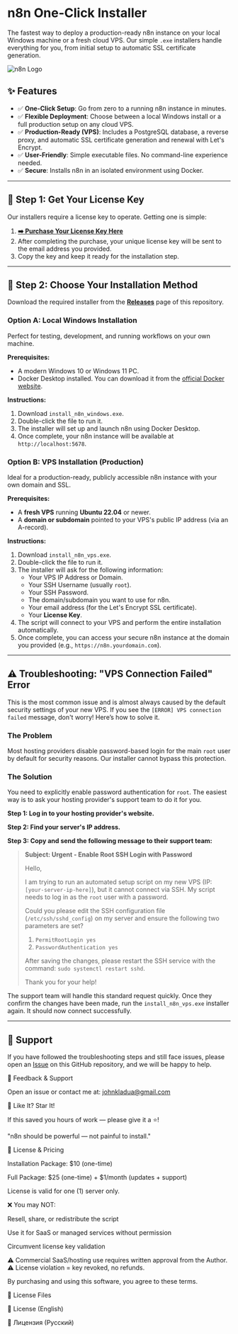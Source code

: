 # n8n One-Click Installer

The fastest way to deploy a production-ready n8n instance on your local Windows machine or a fresh cloud VPS. Our simple `.exe` installers handle everything for you, from initial setup to automatic SSL certificate generation.

![n8n Logo](https://raw.githubusercontent.com/n8n-io/n8n-docs/main/.vuepress/public/images/n8n-logo-symbol-rgb.png)

## ✨ Features

-   ✅ **One-Click Setup**: Go from zero to a running n8n instance in minutes.
-   ✅ **Flexible Deployment**: Choose between a local Windows install or a full production setup on any cloud VPS.
-   ✅ **Production-Ready (VPS)**: Includes a PostgreSQL database, a reverse proxy, and automatic SSL certificate generation and renewal with Let's Encrypt.
-   ✅ **User-Friendly**: Simple executable files. No command-line experience needed.
-   ✅ **Secure**: Installs n8n in an isolated environment using Docker.

---

## 🔑 Step 1: Get Your License Key

Our installers require a license key to operate. Getting one is simple:

1.  **[➡️ Purchase Your License Key Here](https://your-payment-provider.com/link-to-product)**
2.  After completing the purchase, your unique license key will be sent to the email address you provided.
3.  Copy the key and keep it ready for the installation step.

---

## 🚀 Step 2: Choose Your Installation Method

Download the required installer from the **[Releases](https://github.com/JohnKlad/n8n-one-click/releases)** page of this repository.

### Option A: Local Windows Installation

Perfect for testing, development, and running workflows on your own machine.

**Prerequisites:**
-   A modern Windows 10 or Windows 11 PC.
-   Docker Desktop installed. You can download it from the [official Docker website](https://www.docker.com/products/docker-desktop/).

**Instructions:**
1.  Download `install_n8n_windows.exe`.
2.  Double-click the file to run it.
3.  The installer will set up and launch n8n using Docker Desktop.
4.  Once complete, your n8n instance will be available at `http://localhost:5678`.

### Option B: VPS Installation (Production)

Ideal for a production-ready, publicly accessible n8n instance with your own domain and SSL.

**Prerequisites:**
-   A **fresh VPS** running **Ubuntu 22.04** or newer.
-   A **domain or subdomain** pointed to your VPS's public IP address (via an A-record).

**Instructions:**
1.  Download `install_n8n_vps.exe`.
2.  Double-click the file to run it.
3.  The installer will ask for the following information:
    -   Your VPS IP Address or Domain.
    -   Your SSH Username (usually `root`).
    -   Your SSH Password.
    -   The domain/subdomain you want to use for n8n.
    -   Your email address (for the Let's Encrypt SSL certificate).
    -   Your **License Key**.
4.  The script will connect to your VPS and perform the entire installation automatically.
5.  Once complete, you can access your secure n8n instance at the domain you provided (e.g., `https://n8n.yourdomain.com`).

---

## ⚠️ Troubleshooting: "VPS Connection Failed" Error

This is the most common issue and is almost always caused by the default security settings of your new VPS. If you see the `[ERROR] VPS connection failed` message, don't worry! Here’s how to solve it.

### The Problem
Most hosting providers disable password-based login for the main `root` user by default for security reasons. Our installer cannot bypass this protection.

### The Solution
You need to explicitly enable password authentication for `root`. The easiest way is to ask your hosting provider's support team to do it for you.

**Step 1: Log in to your hosting provider's website.**

**Step 2: Find your server's IP address.**

**Step 3: Copy and send the following message to their support team:**

> **Subject: Urgent - Enable Root SSH Login with Password**
>
> Hello,
>
> I am trying to run an automated setup script on my new VPS (IP: `[your-server-ip-here]`), but it cannot connect via SSH. My script needs to log in as the `root` user with a password.
>
> Could you please edit the SSH configuration file (`/etc/ssh/sshd_config`) on my server and ensure the following two parameters are set?
>
> 1.  `PermitRootLogin yes`
> 2.  `PasswordAuthentication yes`
>
> After saving the changes, please restart the SSH service with the command: `sudo systemctl restart sshd`.
>
> Thank you for your help!

The support team will handle this standard request quickly. Once they confirm the changes have been made, run the `install_n8n_vps.exe` installer again. It should now connect successfully.

---

## 💬 Support

If you have followed the troubleshooting steps and still face issues, please open an [Issue](https://github.com/JohnKlad/n8n-one-click/issues) on this GitHub repository, and we will be happy to help.

💬 Feedback & Support

Open an issue or contact me at: johnkladua@gmail.com

🌟 Like It? Star It!

If this saved you hours of work — please give it a ⭐!

"n8n should be powerful — not painful to install."

📜 License & Pricing

Installation Package: $10 (one-time)

Full Package: $25 (one-time) + $1/month (updates + support)

License is valid for one (1) server only.

❌ You may NOT:

Resell, share, or redistribute the script

Use it for SaaS or managed services without permission

Circumvent license key validation

⚠️ Commercial SaaS/hosting use requires written approval from the Author.
⚠️ License violation = key revoked, no refunds.

By purchasing and using this software, you agree to these terms.

📑 License Files

📄 License (English)

📄 Лицензия (Русский)
